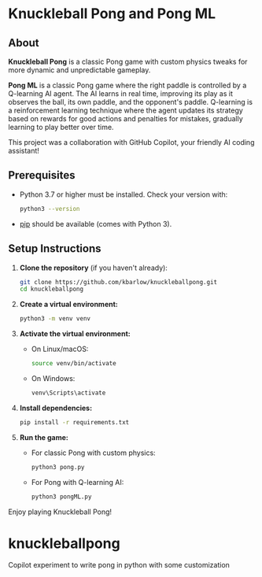 
# Knuckleball Pong and Pong ML

## About

**Knuckleball Pong** is a classic Pong game with custom physics tweaks for more dynamic and unpredictable gameplay.

**Pong ML** is a classic Pong game where the right paddle is controlled by a Q-learning AI agent. The AI learns in real time, improving its play as it observes the ball, its own paddle, and the opponent's paddle. Q-learning is a reinforcement learning technique where the agent updates its strategy based on rewards for good actions and penalties for mistakes, gradually learning to play better over time.

This project was a collaboration with GitHub Copilot, your friendly AI coding assistant!


## Prerequisites

- Python 3.7 or higher must be installed. Check your version with:
  ```bash
  python3 --version
  ```
- [pip](https://pip.pypa.io/en/stable/) should be available (comes with Python 3).

## Setup Instructions

1. **Clone the repository** (if you haven't already):
   ```bash
   git clone https://github.com/kbarlow/knuckleballpong.git
   cd knuckleballpong
   ```

2. **Create a virtual environment:**
   ```bash
   python3 -m venv venv
   ```

3. **Activate the virtual environment:**
   - On Linux/macOS:
     ```bash
     source venv/bin/activate
     ```
   - On Windows:
     ```cmd
     venv\Scripts\activate
     ```

4. **Install dependencies:**
   ```bash
   pip install -r requirements.txt
   ```


5. **Run the game:**
   - For classic Pong with custom physics:
     ```bash
     python3 pong.py
     ```
   - For Pong with Q-learning AI:
     ```bash
     python3 pongML.py
     ```

Enjoy playing Knuckleball Pong!
# knuckleballpong
Copilot experiment to write pong in python with some customization
